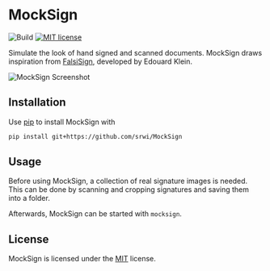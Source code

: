 # MockSign

![Build](https://github.com/srwi/MockSign/actions/workflows/github-actions.yml/badge.svg)
[![MIT license](https://img.shields.io/badge/license-MIT-blue.svg)](https://github.com/srwi/MockSign/blob/master/LICENSE)

Simulate the look of hand signed and scanned documents. MockSign draws inspiration from
[FalsiSign](https://gitlab.com/edouardklein/falsisign), developed by Edouard Klein.

![MockSign Screenshot](https://github.com/srwi/FalsiSignPy/assets/17520641/2ec12a25-ec97-4dca-a551-27a4d44c2602)

## Installation

Use [pip](https://pip.pypa.io/en/stable/) to install MockSign with

```bash
pip install git+https://github.com/srwi/MockSign
```

## Usage

Before using MockSign, a collection of real signature images is needed. This can be
done by scanning and cropping signatures and saving them into a folder.

Afterwards, MockSign can be started with `mocksign`.

## License

MockSign is licensed under the [MIT](https://github.com/srwi/MockSign/blob/master/LICENSE) license.